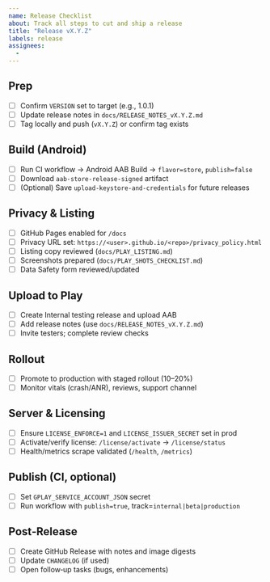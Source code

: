 ```yaml
---
name: Release Checklist
about: Track all steps to cut and ship a release
title: "Release vX.Y.Z"
labels: release
assignees: 
  - 
---
```


## Prep
- [ ] Confirm `VERSION` set to target (e.g., 1.0.1)
- [ ] Update release notes in `docs/RELEASE_NOTES_vX.Y.Z.md`
- [ ] Tag locally and push (`vX.Y.Z`) or confirm tag exists

## Build (Android)
- [ ] Run CI workflow → Android AAB Build → `flavor=store`, `publish=false`
- [ ] Download `aab-store-release-signed` artifact
- [ ] (Optional) Save `upload-keystore-and-credentials` for future releases

## Privacy & Listing
- [ ] GitHub Pages enabled for `/docs`
- [ ] Privacy URL set: `https://<user>.github.io/<repo>/privacy_policy.html`
- [ ] Listing copy reviewed (`docs/PLAY_LISTING.md`)
- [ ] Screenshots prepared (`docs/PLAY_SHOTS_CHECKLIST.md`)
- [ ] Data Safety form reviewed/updated

## Upload to Play
- [ ] Create Internal testing release and upload AAB
- [ ] Add release notes (use `docs/RELEASE_NOTES_vX.Y.Z.md`)
- [ ] Invite testers; complete review checks

## Rollout
- [ ] Promote to production with staged rollout (10–20%)
- [ ] Monitor vitals (crash/ANR), reviews, support channel

## Server & Licensing
- [ ] Ensure `LICENSE_ENFORCE=1` and `LICENSE_ISSUER_SECRET` set in prod
- [ ] Activate/verify license: `/license/activate` → `/license/status`
- [ ] Health/metrics scrape validated (`/health`, `/metrics`)

## Publish (CI, optional)
- [ ] Set `GPLAY_SERVICE_ACCOUNT_JSON` secret
- [ ] Run workflow with `publish=true`, track=`internal|beta|production`

## Post‑Release
- [ ] Create GitHub Release with notes and image digests
- [ ] Update `CHANGELOG` (if used)
- [ ] Open follow‑up tasks (bugs, enhancements)
